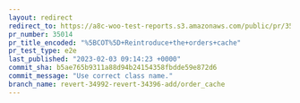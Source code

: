 ```yaml
---
layout: redirect
redirect_to: https://a8c-woo-test-reports.s3.amazonaws.com/public/pr/35014/e2e/index.html
pr_number: 35014
pr_title_encoded: "%5BCOT%5D+Reintroduce+the+orders+cache"
pr_test_type: e2e
last_published: "2023-02-03 09:14:23 +0000"
commit_sha: b5ae765b9311a88d94b24154358fbdde59e872d6
commit_message: "Use correct class name."
branch_name: revert-34992-revert-34396-add/order_cache
---
```

